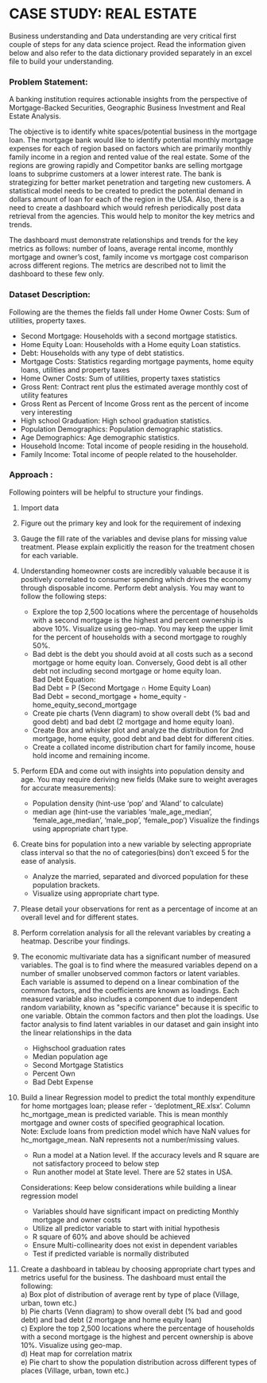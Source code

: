 # CASE STUDY: REAL ESTATE
Business understanding and Data understanding are very critical first couple of steps for any data science project. Read the information given below and also refer to the data 
dictionary provided separately in an excel file to build your understanding.
<br>
### Problem Statement:

A banking institution requires actionable insights from the perspective of Mortgage-Backed Securities, Geographic Business Investment and Real Estate Analysis.<br>

The objective is to identify white spaces/potential business in the mortgage loan. The mortgage bank would like to identify potential monthly mortgage expenses for each of region based 
on factors which are primarily monthly family income in a region and rented value of the real estate. Some of the regions are growing rapidly and Competitor banks are selling mortgage 
loans to subprime customers at a lower interest rate. The bank is strategizing for better market penetration and targeting new customers. A statistical model needs to be created to 
predict the potential demand in dollars amount of loan for each of the region in the USA. Also, there is a need to create a dashboard which would refresh periodically post data retrieval
from the agencies. This would help to monitor the key metrics and trends. <br>

The dashboard must demonstrate relationships and trends for the key metrics as follows:  number of loans, average rental income, monthly mortgage and owner’s cost, family income vs 
mortgage cost comparison across different regions. The metrics are described not to limit the dashboard to these few only. 

### Dataset Description:

Following are the themes the fields fall under Home Owner Costs: Sum of utilities, property taxes. <br>
- Second Mortgage: Households with a second mortgage statistics.
- Home Equity Loan: Households with a Home equity Loan statistics.
- Debt: Households with any type of debt statistics.
- Mortgage Costs: Statistics regarding mortgage payments, home equity loans, utilities and property taxes
- Home Owner Costs: Sum of utilities, property taxes statistics
- Gross Rent: Contract rent plus the estimated average monthly cost of utility features
- Gross Rent as Percent of Income Gross rent as the percent of income very interesting
- High school Graduation: High school graduation statistics.
- Population Demographics: Population demographic statistics.
- Age Demographics: Age demographic statistics.
- Household Income: Total income of people residing in the household.
- Family Income: Total income of people related to the householder.

### Approach :

Following pointers will be helpful to structure your findings.   

1.	Import data 

2.	Figure out the primary key and look for the requirement of indexing

3.	Gauge the fill rate of the variables and devise plans for missing value treatment. Please explain explicitly the reason for the treatment chosen for each variable. 
4.	Understanding homeowner costs are incredibly valuable because it is positively correlated to consumer spending which drives the economy through disposable income.
    Perform debt analysis. You may want to follow the following steps:
  	* Explore the top 2,500 locations where the percentage of households with a second mortgage is the highest and percent ownership is above 10%. Visualize using geo-map. You may keep
      the upper limit for the percent of households with a second mortgage to roughly 50%.
    * Bad debt is the debt you should avoid at all costs such as a second mortgage or home equity loan. Conversely, Good debt is all other debt not including second mortgage or home
      equity loan.<br>
      Bad Debt Equation:<br>
      Bad Debt = P (Second Mortgage ∩ Home Equity Loan)<br>
      Bad Debt = second_mortgage + home_equity - home_equity_second_mortgage
    * Create pie charts (Venn diagram) to show overall debt (% bad and good debt) and bad debt (2 mortgage and home equity loan).
    * Create Box and whisker plot and analyze the distribution for 2nd mortgage, home equity, good debt and bad debt for different cities.
    * Create a collated income distribution chart for family income, house hold income and remaining income.
5.  Perform EDA and come out with insights into population density and age. You may require deriving new fields (Make sure to weight averages for accurate measurements):
    * Population density (hint-use ‘pop’ and ‘Aland’ to calculate)
    * median age (hint-use the variables ‘male_age_median’, ‘female_age_median’, ‘male_pop’, ‘female_pop’)
    Visualize the findings using appropriate chart type.
6.  Create bins for population into a new variable by selecting appropriate class interval so that the no of categories(bins) don’t exceed 5 for the ease of analysis. 
    * Analyze the married, separated and divorced population for these population brackets.
    * Visualize using appropriate chart type.
7.  Please detail your observations for rent as a percentage of income at an overall level and for different states.

8.	Perform correlation analysis for all the relevant variables by creating a heatmap. Describe your findings.
9.	The economic multivariate data has a significant number of measured variables. The goal is to find where the measured variables depend on a number of smaller unobserved common
    factors or latent variables.<br>
    Each variable is assumed to depend on a linear combination of the common factors, and the coefficients are known as loadings. Each measured variable also includes a component due
  	to independent random variability, known as "specific variance" because it is specific to one variable. Obtain the common factors and then plot the loadings. Use factor analysis to
  	find latent variables in our dataset and gain insight into the linear relationships in the data
    * Highschool graduation rates
    * Median population age
    * Second Mortgage Statistics
    * Percent Own
    * Bad Debt Expense

10.	Build a linear Regression model to predict the total monthly expenditure for home mortgages loan; please refer - ‘deplotment_RE.xlsx’. Column hc_mortgage_mean is predicted variable.
    This is mean monthly mortgage and owner costs of specified geographical location.<br>
    Note: Exclude loans from prediction model which have NaN values for hc_mortgage_mean. NaN represents not a number/missing values.
    * Run a model at a Nation level. If the accuracy levels and R square are not satisfactory proceed to below step
    * Run another model at State level. There are 52 states in USA.

    Considerations: Keep below considerations while building a linear regression model
   	* Variables should have significant impact on predicting Monthly mortgage and owner costs
    * Utilize all predictor variable to start with initial hypothesis
    * R square of 60% and above should be achieved
    * Ensure Multi-collinearity does not exist in dependent variables
    * Test if predicted variable is normally distributed

11. Create a dashboard in tableau by choosing appropriate chart types and metrics useful for the business. The dashboard must entail the following:<br>
    a) Box plot of distribution of average rent by type of place (Village, urban, town etc.)<br>
    b) Pie charts (Venn diagram) to show overall debt (% bad and good debt) and bad debt (2 mortgage and home equity loan)<br>
    c) Explore the top 2,500 locations where the percentage of households with a second mortgage is the highest and percent ownership is above 10%. Visualize using geo-map.<br>
    d) Heat map for correlation matrix<br>
    e) Pie chart to show the population distribution across different types of places (Village, urban, town etc.)








